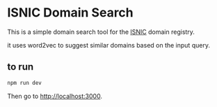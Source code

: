 # ISNIC Domain Search

This is a simple domain search tool for the [ISNIC](https://www.isnic.is/en/) domain registry.

it uses word2vec to suggest similar domains based on the input query.


## to run

```bash
npm run dev
```

Then go to [http://localhost:3000](http://localhost:3000).
